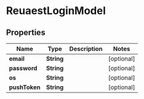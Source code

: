 
# ReuaestLoginModel

## Properties
Name | Type | Description | Notes
------------ | ------------- | ------------- | -------------
**email** | **String** |  |  [optional]
**password** | **String** |  |  [optional]
**os** | **String** |  |  [optional]
**pushToken** | **String** |  |  [optional]



